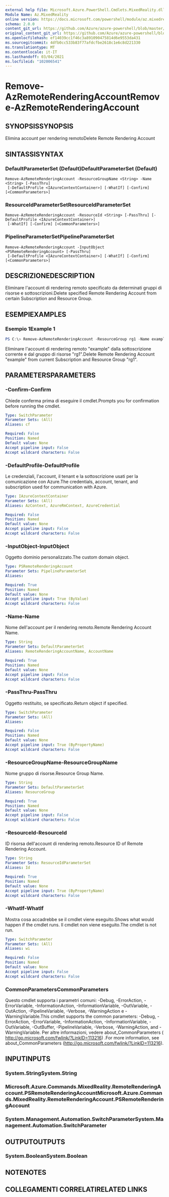 ```yaml
---
external help file: Microsoft.Azure.PowerShell.Cmdlets.MixedReality.dll-Help.xml
Module Name: Az.MixedReality
online version: https://docs.microsoft.com/powershell/module/az.mixedreality/remove-azremoterenderingaccount
schema: 2.0.0
content_git_url: https://github.com/Azure/azure-powershell/blob/master/src/MixedReality/MixedReality/help/Remove-AzRemoteRenderingAccount.md
original_content_git_url: https://github.com/Azure/azure-powershell/blob/master/src/MixedReality/MixedReality/help/Remove-AzRemoteRenderingAccount.md
ms.openlocfilehash: ef14039cc1f46c3a891090475814d6e9553da431
ms.sourcegitcommit: 4dfb0cc533b83f77afdcfbe2618c1e6c8d221330
ms.translationtype: MT
ms.contentlocale: it-IT
ms.lasthandoff: 03/04/2021
ms.locfileid: "102006541"
---
```

# <span data-ttu-id="7cdbc-101">Remove-AzRemoteRenderingAccount</span><span class="sxs-lookup"><span data-stu-id="7cdbc-101">Remove-AzRemoteRenderingAccount</span></span>

## <span data-ttu-id="7cdbc-102">SYNOPSIS</span><span class="sxs-lookup"><span data-stu-id="7cdbc-102">SYNOPSIS</span></span>
<span data-ttu-id="7cdbc-103">Elimina account per rendering remoto</span><span class="sxs-lookup"><span data-stu-id="7cdbc-103">Delete Remote Rendering Account</span></span>

## <span data-ttu-id="7cdbc-104">SINTASSI</span><span class="sxs-lookup"><span data-stu-id="7cdbc-104">SYNTAX</span></span>

### <span data-ttu-id="7cdbc-105">DefaultParameterSet (Default)</span><span class="sxs-lookup"><span data-stu-id="7cdbc-105">DefaultParameterSet (Default)</span></span>
```
Remove-AzRemoteRenderingAccount -ResourceGroupName <String> -Name <String> [-PassThru]
 [-DefaultProfile <IAzureContextContainer>] [-WhatIf] [-Confirm] [<CommonParameters>]
```

### <span data-ttu-id="7cdbc-106">ResourceIdParameterSet</span><span class="sxs-lookup"><span data-stu-id="7cdbc-106">ResourceIdParameterSet</span></span>
```
Remove-AzRemoteRenderingAccount -ResourceId <String> [-PassThru] [-DefaultProfile <IAzureContextContainer>]
 [-WhatIf] [-Confirm] [<CommonParameters>]
```

### <span data-ttu-id="7cdbc-107">PipelineParameterSet</span><span class="sxs-lookup"><span data-stu-id="7cdbc-107">PipelineParameterSet</span></span>
```
Remove-AzRemoteRenderingAccount -InputObject <PSRemoteRenderingAccount> [-PassThru]
 [-DefaultProfile <IAzureContextContainer>] [-WhatIf] [-Confirm] [<CommonParameters>]
```

## <span data-ttu-id="7cdbc-108">DESCRIZIONE</span><span class="sxs-lookup"><span data-stu-id="7cdbc-108">DESCRIPTION</span></span>
<span data-ttu-id="7cdbc-109">Eliminare l'account di rendering remoto specificato da determinati gruppi di risorse e sottoscrizioni.</span><span class="sxs-lookup"><span data-stu-id="7cdbc-109">Delete specified Remote Rendering Account from certain Subscription and Resource Group.</span></span>

## <span data-ttu-id="7cdbc-110">ESEMPI</span><span class="sxs-lookup"><span data-stu-id="7cdbc-110">EXAMPLES</span></span>

### <span data-ttu-id="7cdbc-111">Esempio 1</span><span class="sxs-lookup"><span data-stu-id="7cdbc-111">Example 1</span></span>
```powershell
PS C:\> Remove-AzRemoteRenderingAccount -ResourceGroup rg1 -Name example
```

<span data-ttu-id="7cdbc-112">Eliminare l'account di rendering remoto "example" dalla sottoscrizione corrente e dal gruppo di risorse "rg1".</span><span class="sxs-lookup"><span data-stu-id="7cdbc-112">Delete Remote Rendering Account "example" from current Subscription and Resource Group "rg1".</span></span>

## <span data-ttu-id="7cdbc-113">PARAMETERS</span><span class="sxs-lookup"><span data-stu-id="7cdbc-113">PARAMETERS</span></span>

### <span data-ttu-id="7cdbc-114">-Confirm</span><span class="sxs-lookup"><span data-stu-id="7cdbc-114">-Confirm</span></span>
<span data-ttu-id="7cdbc-115">Chiede conferma prima di eseguire il cmdlet.</span><span class="sxs-lookup"><span data-stu-id="7cdbc-115">Prompts you for confirmation before running the cmdlet.</span></span>

```yaml
Type: SwitchParameter
Parameter Sets: (All)
Aliases: cf

Required: False
Position: Named
Default value: None
Accept pipeline input: False
Accept wildcard characters: False
```

### <span data-ttu-id="7cdbc-116">-DefaultProfile</span><span class="sxs-lookup"><span data-stu-id="7cdbc-116">-DefaultProfile</span></span>
<span data-ttu-id="7cdbc-117">Le credenziali, l'account, il tenant e la sottoscrizione usati per la comunicazione con Azure.</span><span class="sxs-lookup"><span data-stu-id="7cdbc-117">The credentials, account, tenant, and subscription used for communication with Azure.</span></span>

```yaml
Type: IAzureContextContainer
Parameter Sets: (All)
Aliases: AzContext, AzureRmContext, AzureCredential

Required: False
Position: Named
Default value: None
Accept pipeline input: False
Accept wildcard characters: False
```

### <span data-ttu-id="7cdbc-118">-InputObject</span><span class="sxs-lookup"><span data-stu-id="7cdbc-118">-InputObject</span></span>
<span data-ttu-id="7cdbc-119">Oggetto dominio personalizzato.</span><span class="sxs-lookup"><span data-stu-id="7cdbc-119">The custom domain object.</span></span>

```yaml
Type: PSRemoteRenderingAccount
Parameter Sets: PipelineParameterSet
Aliases:

Required: True
Position: Named
Default value: None
Accept pipeline input: True (ByValue)
Accept wildcard characters: False
```

### <span data-ttu-id="7cdbc-120">-Name</span><span class="sxs-lookup"><span data-stu-id="7cdbc-120">-Name</span></span>
<span data-ttu-id="7cdbc-121">Nome dell'account per il rendering remoto.</span><span class="sxs-lookup"><span data-stu-id="7cdbc-121">Remote Rendering Account Name.</span></span>

```yaml
Type: String
Parameter Sets: DefaultParameterSet
Aliases: RemoteRenderingAccountName, AccountName

Required: True
Position: Named
Default value: None
Accept pipeline input: False
Accept wildcard characters: False
```

### <span data-ttu-id="7cdbc-122">-PassThru</span><span class="sxs-lookup"><span data-stu-id="7cdbc-122">-PassThru</span></span>
<span data-ttu-id="7cdbc-123">Oggetto restituito, se specificato.</span><span class="sxs-lookup"><span data-stu-id="7cdbc-123">Return object if specified.</span></span>

```yaml
Type: SwitchParameter
Parameter Sets: (All)
Aliases:

Required: False
Position: Named
Default value: None
Accept pipeline input: True (ByPropertyName)
Accept wildcard characters: False
```

### <span data-ttu-id="7cdbc-124">-ResourceGroupName</span><span class="sxs-lookup"><span data-stu-id="7cdbc-124">-ResourceGroupName</span></span>
<span data-ttu-id="7cdbc-125">Nome gruppo di risorse.</span><span class="sxs-lookup"><span data-stu-id="7cdbc-125">Resource Group Name.</span></span>

```yaml
Type: String
Parameter Sets: DefaultParameterSet
Aliases: ResourceGroup

Required: True
Position: Named
Default value: None
Accept pipeline input: False
Accept wildcard characters: False
```

### <span data-ttu-id="7cdbc-126">-ResourceId</span><span class="sxs-lookup"><span data-stu-id="7cdbc-126">-ResourceId</span></span>
<span data-ttu-id="7cdbc-127">ID risorsa dell'account di rendering remoto.</span><span class="sxs-lookup"><span data-stu-id="7cdbc-127">Resource ID of Remote Rendering Account.</span></span>

```yaml
Type: String
Parameter Sets: ResourceIdParameterSet
Aliases: Id

Required: True
Position: Named
Default value: None
Accept pipeline input: True (ByPropertyName)
Accept wildcard characters: False
```

### <span data-ttu-id="7cdbc-128">-WhatIf</span><span class="sxs-lookup"><span data-stu-id="7cdbc-128">-WhatIf</span></span>
<span data-ttu-id="7cdbc-129">Mostra cosa accadrebbe se il cmdlet viene eseguito.</span><span class="sxs-lookup"><span data-stu-id="7cdbc-129">Shows what would happen if the cmdlet runs.</span></span>
<span data-ttu-id="7cdbc-130">Il cmdlet non viene eseguito.</span><span class="sxs-lookup"><span data-stu-id="7cdbc-130">The cmdlet is not run.</span></span>

```yaml
Type: SwitchParameter
Parameter Sets: (All)
Aliases: wi

Required: False
Position: Named
Default value: None
Accept pipeline input: False
Accept wildcard characters: False
```

### <span data-ttu-id="7cdbc-131">CommonParameters</span><span class="sxs-lookup"><span data-stu-id="7cdbc-131">CommonParameters</span></span>
<span data-ttu-id="7cdbc-132">Questo cmdlet supporta i parametri comuni: -Debug, -ErrorAction, -ErrorVariable, -InformationAction, -InformationVariable, -OutVariable, -OutAction, -PipelineVariable, -Verbose, -WarningAction e -WarningVariable.</span><span class="sxs-lookup"><span data-stu-id="7cdbc-132">This cmdlet supports the common parameters: -Debug, -ErrorAction, -ErrorVariable, -InformationAction, -InformationVariable, -OutVariable, -OutBuffer, -PipelineVariable, -Verbose, -WarningAction, and -WarningVariable.</span></span>
<span data-ttu-id="7cdbc-133">Per altre informazioni, vedere about_CommonParameters ( http://go.microsoft.com/fwlink/?LinkID=113216) .</span><span class="sxs-lookup"><span data-stu-id="7cdbc-133">For more information, see about_CommonParameters (http://go.microsoft.com/fwlink/?LinkID=113216).</span></span>

## <span data-ttu-id="7cdbc-134">INPUT</span><span class="sxs-lookup"><span data-stu-id="7cdbc-134">INPUTS</span></span>

### <span data-ttu-id="7cdbc-135">System.String</span><span class="sxs-lookup"><span data-stu-id="7cdbc-135">System.String</span></span>

### <span data-ttu-id="7cdbc-136">Microsoft.Azure.Commands.MixedReality.RemoteRenderingAccount.PSRemoteRenderingAccount</span><span class="sxs-lookup"><span data-stu-id="7cdbc-136">Microsoft.Azure.Commands.MixedReality.RemoteRenderingAccount.PSRemoteRenderingAccount</span></span>

### <span data-ttu-id="7cdbc-137">System.Management.Automation.SwitchParameter</span><span class="sxs-lookup"><span data-stu-id="7cdbc-137">System.Management.Automation.SwitchParameter</span></span>

## <span data-ttu-id="7cdbc-138">OUTPUT</span><span class="sxs-lookup"><span data-stu-id="7cdbc-138">OUTPUTS</span></span>

### <span data-ttu-id="7cdbc-139">System.Boolean</span><span class="sxs-lookup"><span data-stu-id="7cdbc-139">System.Boolean</span></span>

## <span data-ttu-id="7cdbc-140">NOTE</span><span class="sxs-lookup"><span data-stu-id="7cdbc-140">NOTES</span></span>

## <span data-ttu-id="7cdbc-141">COLLEGAMENTI CORRELATI</span><span class="sxs-lookup"><span data-stu-id="7cdbc-141">RELATED LINKS</span></span>
